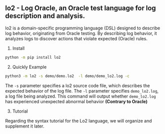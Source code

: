 ## lo2 - Log Oracle, an Oracle test language for log description and analysis.

lo2 is a domain-specific programming language (DSL) designed to describe log behavior, originating from Oracle testing. By describing log behavior, it analyzes logs to discover actions that violate expected (Oracle) rules.

1. Install
```sh
python -m pip install lo2
```

2. Quickly Example

```sh
python3 -m lo2 -s demo/demo.lo2  -l demo/demo_lo2.log -c
```

The `-s` parameter specifies a lo2 source code file, which describes the expected behavior of the log file. The `-l` parameter specifies `demo_lo2.log`, a log file being analyzed. This command will output whether `demo_lo2.log` has experienced unexpected abnormal behavior **(Contrary to Oracle)**

3. Tutorial

Regarding the syntax tutorial for the Lo2 language, we will organize and supplement it later.
